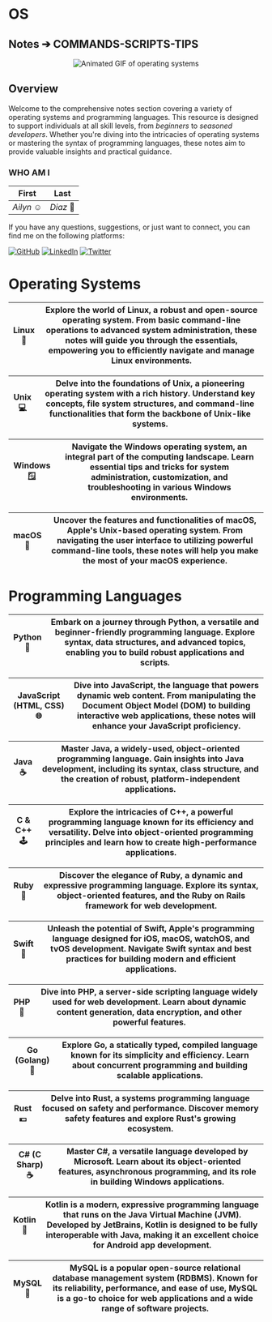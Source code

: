 # OS

## Notes ➔ COMMANDS-SCRIPTS-TIPS

<div align="center">

![Animated GIF of operating systems](https://user-images.githubusercontent.com/74038190/225813708-98b745f2-7d22-48cf-9150-083f1b00d6c9.gif)

</div>

## Overview

Welcome to the comprehensive notes section covering a variety of operating systems and programming languages. This resource is designed to support individuals at all skill levels, from *beginners* to *seasoned developers*. Whether you're diving into the intricacies of operating systems or mastering the syntax of programming languages, these notes aim to provide valuable insights and practical guidance.

### WHO AM I

| **First** | **Last** |
| --- | --- |
| *Ailyn* ☺️ | *Diaz* 👻 |

If you have any questions, suggestions, or just want to connect, you can find me on the following platforms:

[![GitHub](https://img.shields.io/badge/GitHub-0077B5?style=for-the-badge&logo=github&logoColor=white)](https://github.com/ailyncodes)
[![LinkedIn](https://img.shields.io/badge/LinkedIn-0077B5?style=for-the-badge&logo=linkedin&logoColor=white)](www.linkedin.com/in/ailyn-diaz-802943225)
[![Twitter](https://img.shields.io/badge/Twitter-0077B5?style=for-the-badge&logo=twitter&logoColor=white)](https://twitter.com/L19U1D4N63L)
# Operating Systems

| **Linux** 🐧 | Explore the world of Linux, a robust and open-source operating system. From basic command-line operations to advanced system administration, these notes will guide you through the essentials, empowering you to efficiently navigate and manage Linux environments. |
| --- | --- |

| **Unix** 💻 | Delve into the foundations of Unix, a pioneering operating system with a rich history. Understand key concepts, file system structures, and command-line functionalities that form the backbone of Unix-like systems. |
| --- | --- |

| **Windows** 🪟 | Navigate the Windows operating system, an integral part of the computing landscape. Learn essential tips and tricks for system administration, customization, and troubleshooting in various Windows environments. |
| --- | --- |

| **macOS** 🍏 | Uncover the features and functionalities of macOS, Apple's Unix-based operating system. From navigating the user interface to utilizing powerful command-line tools, these notes will help you make the most of your macOS experience. |
| --- | --- |

# Programming Languages

| **Python** 🐍 | Embark on a journey through Python, a versatile and beginner-friendly programming language. Explore syntax, data structures, and advanced topics, enabling you to build robust applications and scripts. |
| --- | --- |

| **JavaScript (HTML, CSS)** 🌐 | Dive into JavaScript, the language that powers dynamic web content. From manipulating the Document Object Model (DOM) to building interactive web applications, these notes will enhance your JavaScript proficiency. |
| --- | --- |

| **Java** ☕ | Master Java, a widely-used, object-oriented programming language. Gain insights into Java development, including its syntax, class structure, and the creation of robust, platform-independent applications. |
| --- | --- |

| **C & C++** 🕹️ | Explore the intricacies of C++, a powerful programming language known for its efficiency and versatility. Delve into object-oriented programming principles and learn how to create high-performance applications. |
| --- | --- |

| **Ruby** 💎 | Discover the elegance of Ruby, a dynamic and expressive programming language. Explore its syntax, object-oriented features, and the Ruby on Rails framework for web development. |
| --- | --- |

| **Swift** 🚀 | Unleash the potential of Swift, Apple's programming language designed for iOS, macOS, watchOS, and tvOS development. Navigate Swift syntax and best practices for building modern and efficient applications. |
| --- | --- |

| **PHP** 🐘 | Dive into PHP, a server-side scripting language widely used for web development. Learn about dynamic content generation, data encryption, and other powerful features. |
| --- | --- |

| **Go (Golang)** 💱 | Explore Go, a statically typed, compiled language known for its simplicity and efficiency. Learn about concurrent programming and building scalable applications. |
| --- | --- |

| **Rust** 💴 | Delve into Rust, a systems programming language focused on safety and performance. Discover memory safety features and explore Rust's growing ecosystem. |
| --- | --- |

| **C# (C Sharp)** ☕ | Master C#, a versatile language developed by Microsoft. Learn about its object-oriented features, asynchronous programming, and its role in building Windows applications. |
| --- | --- |

| **Kotlin** 🧩 | Kotlin is a modern, expressive programming language that runs on the Java Virtual Machine (JVM). Developed by JetBrains, Kotlin is designed to be fully interoperable with Java, making it an excellent choice for Android app development. |
| --- | --- |

| **MySQL** 💾| MySQL is a popular open-source relational database management system (RDBMS). Known for its reliability, performance, and ease of use, MySQL is a go-to choice for web applications and a wide range of software projects. |
| --- | --- |



